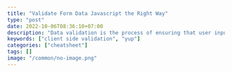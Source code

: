 ```yaml
---
title: "Validate Form Data Javascript the Right Way"
type: "post"
date: 2022-10-06T08:36:10+07:00
description: "Data validation is the process of ensuring that user input is clean, correct, and useful. Yup is one of Dead simple Object Schema Validation"
keywords: ["client side validation", "yup"]
categories: ["cheatsheet"]
tags: []
image: "/common/no-image.png"
---
```


